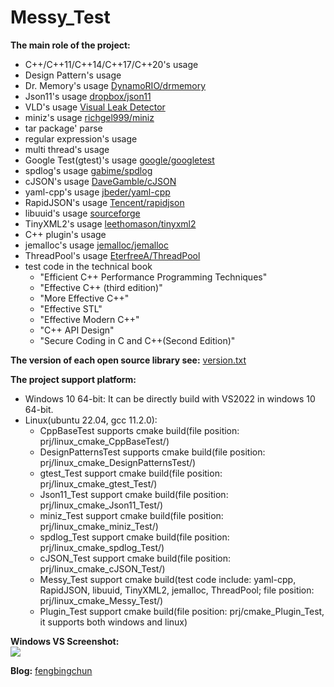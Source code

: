 # Messy_Test
**The main role of the project:**
- C++/C++11/C++14/C++17/C++20's usage
- Design Pattern's usage
- Dr. Memory's usage [DynamoRIO/drmemory](https://github.com/DynamoRIO/drmemory)
- Json11's usage [dropbox/json11](https://github.com/dropbox/json11)
- VLD's usage [Visual Leak Detector](http://vld.codeplex.com/releases)
- miniz's usage [richgel999/miniz](https://github.com/richgel999/miniz)
- tar package' parse
- regular expression's usage
- multi thread's usage
- Google Test(gtest)'s usage [google/googletest](https://github.com/google/googletest)
- spdlog's usage [gabime/spdlog](https://github.com/gabime/spdlog)
- cJSON's usage [DaveGamble/cJSON](https://github.com/DaveGamble/cJSON)
- yaml-cpp's usage [jbeder/yaml-cpp](https://github.com/jbeder/yaml-cpp)
- RapidJSON's usage [Tencent/rapidjson](https://github.com/Tencent/rapidjson/)
- libuuid's usage [sourceforge](https://sourceforge.net/projects/libuuid/)
- TinyXML2's usage [leethomason/tinyxml2](https://github.com/leethomason/tinyxml2)
- C++ plugin's usage
- jemalloc's usage [jemalloc/jemalloc](https://github.com/jemalloc/jemalloc)
- ThreadPool's usage [EterfreeA/ThreadPool](https://github.com/EterfreeA/ThreadPool)
- test code in the technical book
	- "Efficient C++ Performance Programming Techniques"
	- "Effective C++ (third edition)"
	- "More Effective C++"
	- "Effective STL"
	- "Effective Modern C++"
	- "C++ API Design"
	- "Secure Coding in C and C++(Second Edition)"	

**The version of each open source library see:** [version.txt](src/version.txt)

**The project support platform:**
- Windows 10 64-bit: It can be directly build with VS2022 in windows 10 64-bit.
- Linux(ubuntu 22.04, gcc 11.2.0):
	- CppBaseTest supports cmake build(file position: prj/linux_cmake_CppBaseTest/)
	- DesignPatternsTest supports cmake build(file position: prj/linux_cmake_DesignPatternsTest/)
	- gtest_Test support cmake build(file position: prj/linux_cmake_gtest_Test/)
	- Json11_Test support cmake build(file position: prj/linux_cmake_Json11_Test/)
	- miniz_Test support cmake build(file position: prj/linux_cmake_miniz_Test/)
	- spdlog_Test support cmake build(file position: prj/linux_cmake_spdlog_Test/)
	- cJSON_Test support cmake build(file position: prj/linux_cmake_cJSON_Test/)
	- Messy_Test support cmake build(test code include: yaml-cpp, RapidJSON, libuuid, TinyXML2, jemalloc, ThreadPool; file position: prj/linux_cmake_Messy_Test/)
	- Plugin_Test support cmake build(file position: prj/cmake_Plugin_Test, it supports both windows and linux)

**Windows VS Screenshot:**  
![](prj/x86_x64_vc12/Screenshot.png)

**Blog:** [fengbingchun](http://blog.csdn.net/fengbingchun/article/category/725584)
